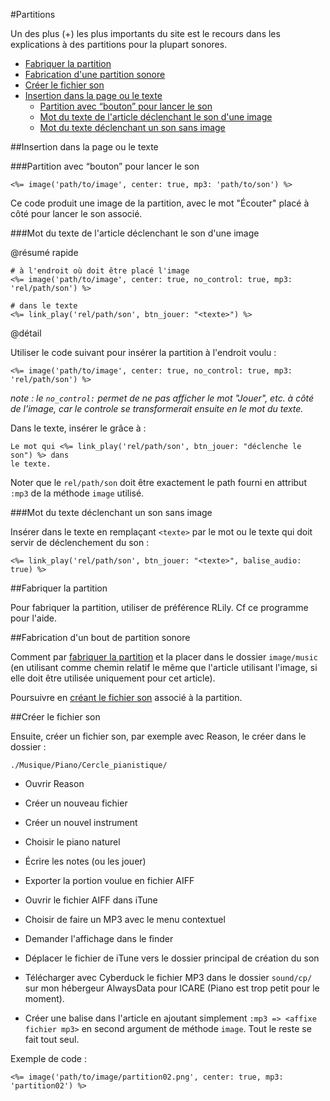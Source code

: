 #Partitions

Un des plus (+) les plus importants du site est le recours dans les explications à des partitions pour la plupart sonores.

* [Fabriquer la partition](#fabriquer_la_partition)
* [Fabrication d'une partition sonore](#fabrication_dune_image_sonore)
* [Créer le fichier son](#creer_le_fichier_son)
* [Insertion dans la page ou le texte](#insertion_dans_la_page_ou_le_texte)
  * [Partition avec “bouton” pour lancer le son](#partition_avec_bouton_pour_lancer_le_son)
  * [Mot du texte de l'article déclenchant le son d'une image](#inserer_mot_declenchant_une_image)
  * [Mot du texte déclenchant un son sans image](#mot_du_texte_declenchant_son_sans_image)


<a name='insertion_dans_la_page_ou_le_texte'></a>
##Insertion dans la page ou le texte

<a name='partition_avec_bouton_pour_lancer_le_son'></a>
###Partition avec “bouton” pour lancer le son

    <%= image('path/to/image', center: true, mp3: 'path/to/son') %>

Ce code produit une image de la partition, avec le mot "Écouter" placé à côté pour lancer le son associé.

<a name='inserer_mot_declenchant_une_image'></a>
###Mot du texte de l'article déclenchant le son d'une image

@résumé rapide

    # à l'endroit où doit être placé l'image
    <%= image('path/to/image', center: true, no_control: true, mp3: 'rel/path/son') %>
    
    # dans le texte
    <%= link_play('rel/path/son', btn_jouer: "<texte>") %>

@détail

Utiliser le code suivant pour insérer la partition à l'endroit voulu&nbsp;:

    <%= image('path/to/image', center: true, no_control: true, mp3: 'rel/path/son') %>

*note&nbsp;: le `no_control:` permet de ne pas afficher le mot "Jouer", etc. à côté de l'image, car le controle se transformerait ensuite en le mot du texte.*

Dans le texte, insérer le grâce à&nbsp;:

    Le mot qui <%= link_play('rel/path/son', btn_jouer: "déclenche le son") %> dans
    le texte.

Noter que le `rel/path/son` doit être exactement le path fourni en attribut `:mp3` de la méthode `image` utilisé.

<a name='mot_du_texte_declenchant_son_sans_image'></a>
###Mot du texte déclenchant un son sans image

Insérer dans le texte en remplaçant `<texte>` par le mot ou le texte qui doit servir de déclenchement du son&nbsp;:

    <%= link_play('rel/path/son', btn_jouer: "<texte>", balise_audio: true) %>


<a name='fabriquer_la_partition'></a>
##Fabriquer la partition

Pour fabriquer la partition, utiliser de préférence RLily. Cf ce programme pour l'aide.

<a name='fabrication_dune_image_sonore'></a>
##Fabrication d'un bout de partition sonore

Comment par [fabriquer la partition](#fabriquer_la_partition) et la placer dans le dossier `image/music` (en utilisant comme chemin relatif le même que l'article utilisant l'image, si elle doit être utilisée uniquement pour cet article).

Poursuivre en [créant le fichier son](#creer_le_fichier_son) associé à la partition.

<a name='creer_le_fichier_son'></a>
##Créer le fichier son


Ensuite, créer un fichier son, par exemple avec Reason, le créer dans le dossier&nbsp;:

    ./Musique/Piano/Cercle_pianistique/

* Ouvrir Reason
* Créer un nouveau fichier
* Créer un nouvel instrument
* Choisir le piano naturel
* Écrire les notes (ou les jouer)
* Exporter la portion voulue en fichier AIFF
* Ouvrir le fichier AIFF dans iTune
* Choisir de faire un MP3 avec le menu contextuel
* Demander l'affichage dans le finder
* Déplacer le fichier de iTune vers le dossier principal de création du son

* Télécharger avec Cyberduck le fichier MP3 dans le dossier `sound/cp/` sur mon hébergeur AlwaysData pour ICARE (Piano est trop petit pour le moment).
* Créer une balise dans l'article en ajoutant simplement `:mp3 => <affixe fichier mp3>` en second argument de méthode `image`. Tout le reste se fait tout seul.
  
Exemple de code&nbsp;:

    <%= image('path/to/image/partition02.png', center: true, mp3: 'partition02') %>